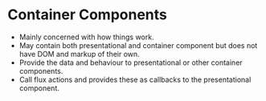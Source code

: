 ﻿# Container Components
- Mainly concerned with how things work.
- May contain both presentational and container component but does not have DOM and markup of their own.
- Provide the data and behaviour to presentational or other container components.
- Call flux actions and provides these as callbacks to the presentational component.